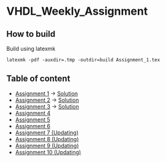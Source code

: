 # VHDL_Weekly_Assignment

## How to build

Build using latexmk

```
latexmk -pdf -auxdir=.tmp -outdir=build Assignment_1.tex
```

## Table of content

- [Assignment 1](./build/Assignment_1.pdf) -> [Solution](./build/Assignment_1_solution.pdf)
- [Assignment 2](./build/Assignment_2.pdf) -> [Solution](./build/Assignment_2_solution.pdf)
- [Assignment 3](./build/Assignment_3.pdf) -> [Solution](./build/Assignment_3_solution.pdf)
- [Assignment 4](./build/Assignment_4.pdf)
- [Assignment 5](./build/Assignment_5.pdf)
- [Assignment 6](./build/Assignment_6.pdf)
- [Assignment 7 (Updating)](./build/Assignment_7.pdf)
- [Assignment 8 (Updating)](./build/Assignment_8.pdf)
- [Assignment 9 (Updating)](./build/Assignment_9.pdf)
- [Assignment 10 (Updating)](./build/Assignment_10.pdf)